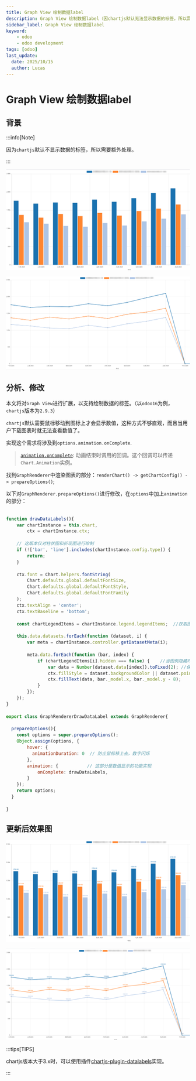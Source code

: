 ```yaml
---
title: Graph View 绘制数据label
description: Graph View 绘制数据label（因chartjs默认无法显示数据的标签，所以需要额外处理）
sidebar_label: Graph View 绘制数据label
keyword:
    - odoo
    - odoo development
tags: [odoo]
last_update:
  date: 2025/10/15
  author: Lucas
---
```


# Graph View 绘制数据label

## 背景

:::info[Note]

因为`chartjs`默认不显示数据的标签，所以需要额外处理。

:::

![before_bar_1](../_images/graph_view_draw_data_labels_before_bar1.png)

![before_line_1](../_images/graph_view_draw_data_labels_before_line1.png)

## 分析、修改

本文将对`Graph View`进行扩展，以支持绘制数据的标签。（以`odoo16`为例，`chartjs`版本为`2.9.3`）



`chartjs`默认需要鼠标移动到图标上才会显示数值，这种方式不够直观，而且当用户下载图表时就无法查看数值了。

实现这个需求将涉及到`options.animation.onComplete`.

> [`animation.onComplete`](https://www.chartjs.org/docs/2.9.4/configuration/animations.html#animation-callbacks): 动画结束时调用的回调。这个回调可以传递`Chart.Animation`实例。

找到`GraphRenderer`中渲染图表的部分：`renderChart() -> getChartConfig() -> prepareOptions()`;

以下对`GraphRenderer.prepareOptions()`进行修改，在`options`中加上`animation`的部分：

```javascript

function drawDataLabels(){
    var chartInstance = this.chart,
        ctx = chartInstance.ctx;

    // 这版本仅对柱状图和折现图进行绘制
    if (!['bar', 'line'].includes(chartInstance.config.type)) {
        return;
    }

    ctx.font = Chart.helpers.fontString(
        Chart.defaults.global.defaultFontSize,
        Chart.defaults.global.defaultFontStyle,
        Chart.defaults.global.defaultFontFamily
    );
    ctx.textAlign = 'center';
    ctx.textBaseline = 'bottom';

    const chartLegendItems = chartInstance.legend.legendItems;  //获取图例

    this.data.datasets.forEach(function (dataset, i) {
        var meta = chartInstance.controller.getDatasetMeta(i);

        meta.data.forEach(function (bar, index) {
            if (chartLegendItems[i].hidden === false) {    //当图例隐藏时不显示数值
                var data = Number(dataset.data[index]).toFixed(2); //保留两位小数
                ctx.fillStyle = dataset.backgroundColor || dataset.pointBackgroundColor;    //设置数值字体颜色为柱状图/曲线颜色
                ctx.fillText(data, bar._model.x, bar._model.y - 8);
            }
        });
    });
}

export class GraphRendererDrawDataLabel extends GraphRenderer{

  prepareOptions(){
    const options = super.prepareOptions();
    Object.assign(options, {
        hover: {
          animationDuration: 0  // 防止鼠标移上去，数字闪烁
        },
        animation: {           // 这部分是数值显示的功能实现
            onComplete: drawDataLabels,
        }
    });
    return options;
  }
  
}

```

## 更新后效果图

![after_bar_1](../_images/graph_view_draw_data_labels_after_bar1.png)

![after_line_1](../_images/graph_view_draw_data_labels_after_line1.png)

:::tips[TIPS]

chartjs版本大于3.x时，可以使用插件[chartjs-plugin-datalabels](https://github.com/chartjs/chartjs-plugin-datalabels)实现。

:::
